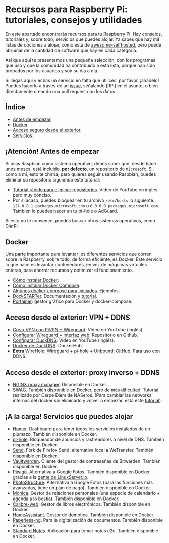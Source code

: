# Recursos para Raspberry Pi: tutoriales, consejos y utilidades

En este apartado encontrarás recursos para tu Raspberry Pi. Hay consejos, tutoriales y, sobre todo, servicios que puedes alojar. Ya sabes que hay mil listas de opciones a alojar, como esta de [awesome-selfhosted](https://github.com/awesome-selfhosted/awesome-selfhosted), pero puede abrumar de la cantidad de software que hay en cada categoría. 

Así que aquí te presentamos una pequeña selección, con los programas que uso y que la comunidad ha contribuido a esta lista, porque han sido probados por los usuarios y son su día a día.

Si llegas aquí y echas un servicio en falta que utilices, por favor, ¡añádelo! Puedes hacerlo a través de un [issue](https://github.com/decisoft/recursos-privacidad/issues), señalando [RPi] en el asunto, o bien directamente creando una pull request con los datos.

## Índice

- [Antes de empezar](https://github.com/decisoft/recursos-privacidad/blob/main/raspberry.md#atenci%C3%B3n-antes-de-empezar)
- [Docker](https://github.com/decisoft/recursos-privacidad/blob/main/raspberry.md#docker).
- [Acceso seguro desde el exterior](https://github.com/decisoft/recursos-privacidad/blob/main/raspberry.md#acceso-desde-el-exterior-vpn--ddns).
- [Servicios](https://github.com/decisoft/recursos-privacidad/blob/main/raspberry.md#a-la-carga-servicios-que-puedes-alojar).

## ¡Atención! Antes de empezar

Si usas Raspbian como sistema operativo, debes saber que, desde hace unos meses, está incluido, **por defecto**, un repositorio de `Microsoft`. Si, como a mí, esto te chirría, pero quieres seguir usando Raspbian, puedes eliminar su repositorio siguiendo este tutorial:

- [Tutorial rápido para eliminar repositorios](https://www.youtube.com/watch?v=CHv8JSvdW8U). Vídeo de YouTube en inglés pero muy conciso.
- Por si acaso, puedes bloquear en tu archivo `/etc/hosts` lo siguiente. `127.0.0.1 packages.microsoft.com` o `0.0.0.0 packages.microsoft.com`. También lo puedes hacer en tu pi-hole o AdGuard.

Si esto no te convence, puedes buscar otros sistemas operativos, como DietPi.

## Docker

Una parte importante para levantar los diferentes servicios que corren sobre la Raspberry, sobre todo, de forma eficiente, es Docker. Este servicio lo que hace es levantar contenedores, en vez de máquinas virtuales enteras, para ahorrar recursos y optimizar el funcionamiento.

- [Cómo instalar Docker](https://www.docker.com/get-started).
- [Cómo instalar Docker Compose](https://docs.docker.com/compose/install/).
- [Algunos docker-compose para iniciados](https://www.reddit.com/r/selfhosted/comments/mdshuv/lets_make_some_newbies_life_better_and_post_a_few/). Ejemplos.
- [DockSTARTer](https://dockstarter.com/). Documentación y [tutorial](https://www.youtube.com/watch?app=desktop&v=urPGw4lCdfM).
- [Portainer](https://www.wundertech.net/portainer-raspberry-pi-install-how-to-install-docker-and-portainer/): gestor gráfico para Docker y docker-compose.

## Acceso desde el exterior: VPN + DDNS

- [Crear VPN con PiVPN + Wireguard](https://www.youtube.com/watch?v=DUpIOSbbvKk). Vídeo en YouTube (inglés).
- [Configurar Wireguard + interfaz web](https://github.com/WeeJeWel/wg-easy). Repositorio en Github.
- [Configurar DuckDNS](https://www.youtube.com/watch?v=uhJ1zQIjujg). Vídeo en YouTube (inglés). 
- [Docker de DuckDNS](https://hub.docker.com/r/linuxserver/duckdns). DockerHub.
- **Extra** [WireHole: Wireguard + pi-hole + Unbound](https://github.com/IAmStoxe/wirehole): GitHub. Para uso con DDNS.

## Acceso desde el exterior: proxy inverso + DDNS

- [NGINX proxy manager](https://nginxproxymanager.com/). Disponible en Docker.
- [SWAG](https://telegra.ph/Como-configurar-SWAG-como-proxy-inverso-en-Unraid-y-cualquier-otro-NAS-usando-docker-05-09). También disponible en Docker, pero de más dificultad. Tutorial realizado por Carpe Diem de NASeros. (Para cambiar las networks internas del docker sin eliminarlo y volver a empezar, está este [tutorial](https://stackoverflow.com/questions/54720587/how-to-change-the-network-of-a-running-docker-container)).

## ¡A la carga! Servicios que puedes alojar

- [Homer](https://github.com/bastienwirtz/homer). Dashboard para tener todos los servicios instalados de un plumazo. También disponible en Docker.
- [pi-hole](https://github.com/pi-hole/pi-hole). Bloqueador de anuncios y rastreadores a nivel de DNS. También disponible en Docker.
- [Send](https://github.com/timvisee/send). Fork de Firefox Send, alternativa local a WeTransfer. También disponible en Docker.
- [Vaultwarden](https://github.com/dani-garcia/vaultwarden). Cliente del gestor de contraseñas de Bitwarden. También disponible en Docker.
- [Piwigo](https://github.com/Piwigo/Piwigo). Alternativa a Google Fotos. También disponible en Docker gracias a la [gente de LinuxServer.io](https://hub.docker.com/r/linuxserver/piwigo).
- [PhotoStructure](https://github.com/photostructure/photostructure-for-servers). Alternativa a Google Fotos (para las funciones más avanzadas, tiene un plan de pago). También disponible en Docker.
- [Monica](https://github.com/monicahq/monica). Gestor de relaciones personales (una especie de calendario + agenda a lo bestia). También disponible en Docker.
- [Calibre-web](https://github.com/janeczku/calibre-web). Gestor de libros electrónicos. También disponible en Docker.
- [HomeAssistant](https://github.com/home-assistant/core). Gestor de domótica. También disponible en Docker.
- [Paperless-ng](https://github.com/jonaswinkler/paperless-ng). Para la digitalización de documentos. También disponible en Docker.
- [Standard Notes](https://github.com/standardnotes/web). Aplicación para tomar notas e2e. También disponible en Docker.